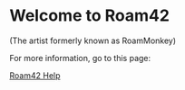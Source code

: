 # Welcome to Roam42 
(The artist formerly known as RoamMonkey)

For more information, go to this page:

[Roam42 Help](https://roamresearch.com/#/app/roamhacker/page/jI-X_cwaf)
